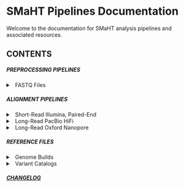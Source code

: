 # SMaHT Pipelines Documentation

Welcome to the documentation for SMaHT analysis pipelines and associated resources.

## CONTENTS

##### PREPROCESSING PIPELINES

<details>
<summary> &nbsp FASTQ Files </summary>

- [Overview](/DOCS/PREPROCESSING/FASTQ_Files/0_Overview.md)
- [polyG Artifacts Removal](/DOCS/PREPROCESSING/FASTQ_Files/1_polyG_Artifacts_Removal.md)

</details>

##### ALIGNMENT PIPELINES

<details>
<summary> &nbsp Short-Read Illumina, Paired-End </summary>

- [Overview](/DOCS/ALIGNMENT/Short-Read_Illumina_Paired-End/0_Overview.md)
- [Alignment](/DOCS/ALIGNMENT/Short-Read_Illumina_Paired-End/1_Alignment.md)
- [Read Groups](/DOCS/ALIGNMENT/Short-Read_Illumina_Paired-End/2_Read_Groups.md)
- [Duplicate Reads](/DOCS/ALIGNMENT/Short-Read_Illumina_Paired-End/3_Duplicate_Reads.md)
- [Local Realignment](/DOCS/ALIGNMENT/Short-Read_Illumina_Paired-End/4_Local_Realignment.md)
- [Base Quality Score Recalibration](/DOCS/ALIGNMENT/Short-Read_Illumina_Paired-End/5_Base_Quality_Score_Recalibration.md)
- [Hi-C](/DOCS/ALIGNMENT/Short-Read_Illumina_Paired-End/6_Hi-C.md)

</details>

<details>
<summary> &nbsp Long-Read PacBio HiFi </summary>

- [Overview](/DOCS/ALIGNMENT/Long-Read_PacBio_HiFi/0_Overview.md)
- [Alignment](/DOCS/ALIGNMENT/Long-Read_PacBio_HiFi/1_Alignment.md)
- [Read Groups](/DOCS/ALIGNMENT/Long-Read_PacBio_HiFi/2_Read_Groups.md)
- [Methylation and Tags](/DOCS/ALIGNMENT/Long-Read_PacBio_HiFi/3_Methylation_and_Tags.md)

</details>

<details>
<summary> &nbsp Long-Read Oxford Nanopore </summary>

- [Overview](/DOCS/ALIGNMENT/Long-Read_Oxford_Nanopore/0_Overview.md)
- [Alignment](/DOCS/ALIGNMENT/Long-Read_Oxford_Nanopore/1_Alignment.md)
- [Read Groups](/DOCS/ALIGNMENT/Long-Read_Oxford_Nanopore/2_Read_Groups.md)
- [Methylation and Tags](/DOCS/ALIGNMENT/Long-Read_Oxford_Nanopore/3_Methylation_and_Tags.md)

</details>

##### REFERENCE FILES

<details>
<summary> &nbsp Genome Builds </summary>

- [Overview](/DOCS/REFERENCE_FILES/Genome_Builds/0_Overview.md)
- [Build GRCh38](/DOCS/REFERENCE_FILES/Genome_Builds/1_Build_GRCh38.md)

</details>

<details>
<summary> &nbsp Variant Catalogs </summary>

- [Overview](/DOCS/REFERENCE_FILES/Variant_Catalogs/0_Overview.md)
- [dbSNP](/DOCS/REFERENCE_FILES/Variant_Catalogs/1_dbSNP.md)
- [Mills_and_1kGP](/DOCS/REFERENCE_FILES/Variant_Catalogs/2_Mills_and_1kGP.md)

</details>

##### [CHANGELOG](releases.md)